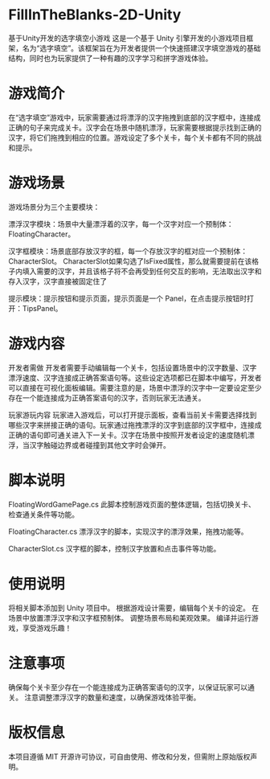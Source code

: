 # FillInTheBlanks-2D-Unity
基于Unity开发的选字填空小游戏
这是一个基于 Unity 引擎开发的小游戏项目框架，名为“选字填空”。该框架旨在为开发者提供一个快速搭建汉字填空游戏的基础结构，同时也为玩家提供了一种有趣的汉字学习和拼字游戏体验。

# 游戏简介
在“选字填空”游戏中，玩家需要通过将漂浮的汉字拖拽到底部的汉字框中，连接成正确的句子来完成关卡。汉字会在场景中随机漂浮，玩家需要根据提示找到正确的汉字，将它们拖拽到相应的位置。游戏设定了多个关卡，每个关卡都有不同的挑战和提示。

# 游戏场景
游戏场景分为三个主要模块：

漂浮汉字模块：场景中大量漂浮着的汉字，每一个汉字对应一个预制体：FloatingCharacter。

汉字框模块：场景底部存放汉字的框，每一个存放汉字的框对应一个预制体：CharacterSlot。
CharacterSlot如果勾选了IsFixed属性，那么就需要提前在该格子内填入需要的汉字，并且该格子将不会再受到任何交互的影响，无法取出汉字和存入汉字，汉字直接被固定住了

提示模块：提示按钮和提示页面，提示页面是一个 Panel，在点击提示按钮时打开：TipsPanel。

# 游戏内容
开发者需做
开发者需要手动编辑每一个关卡，包括设置场景中的汉字数量、汉字漂浮速度、汉字连接成正确答案语句等。这些设定选项都已在脚本中编写，开发者可以直接在可视化面板编辑。需要注意的是，场景中漂浮的汉字中一定要设定至少存在一个能连接成为正确答案语句的汉字，否则玩家无法通关。

玩家游玩内容
玩家进入游戏后，可以打开提示面板，查看当前关卡需要选择找到哪些汉字来拼接正确的语句。玩家通过拖拽漂浮的汉字到底部的汉字框中，连接成正确的语句即可通关进入下一关卡。汉字在场景中按照开发者设定的速度随机漂浮，当汉字触碰边界或者碰撞到其他文字时会弹开。

# 脚本说明
FloatingWordGamePage.cs
此脚本控制游戏页面的整体逻辑，包括切换关卡、检查通关条件等功能。

FloatingCharacter.cs
漂浮汉字的脚本，实现汉字的漂浮效果，拖拽功能等。

CharacterSlot.cs
汉字框的脚本，控制汉字放置和点击事件等功能。

# 使用说明
将相关脚本添加到 Unity 项目中。
根据游戏设计需要，编辑每个关卡的设定。
在场景中放置漂浮汉字和汉字框预制体。
调整场景布局和美观效果。
编译并运行游戏，享受游戏乐趣！
# 注意事项
确保每个关卡至少存在一个能连接成为正确答案语句的汉字，以保证玩家可以通关。
注意调整漂浮汉字的数量和速度，以确保游戏体验平衡。
# 版权信息
本项目遵循 MIT 开源许可协议，可自由使用、修改和分发，但需附上原始版权声明。

